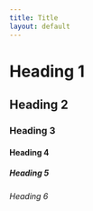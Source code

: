 ```yaml
---
title: Title
layout: default
---
```


# Heading 1

## Heading 2

### Heading 3

#### Heading 4

##### Heading 5

###### Heading 6
